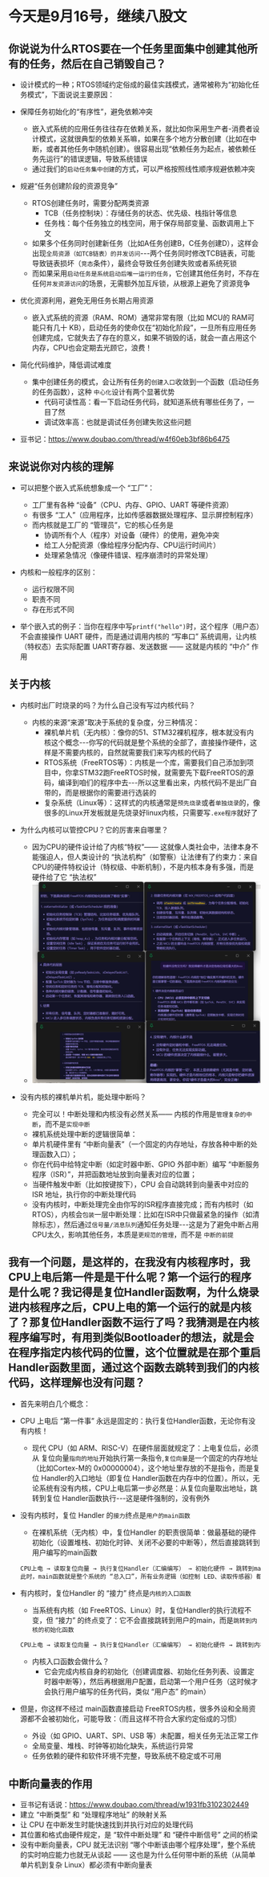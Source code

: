 # 今天是9月16号，继续八股文

## 你说说为什么RTOS要在一个任务里面集中创建其他所有的任务，然后在自己销毁自己？

- 设计模式的一种；RTOS领域约定俗成的最佳实践模式，通常被称为“初始化任务模式”，下面说说主要原因：

- 保障任务初始化的“有序性”，避免依赖冲突
  - 嵌入式系统的应用任务往往存在依赖关系，就比如你采用生产者-消费者设计模式，这就很典型的依赖关系嘛，如果在多个地方分散创建（比如在中断，或者其他任务中随机创建）。很容易出现“依赖任务为起点，被依赖任务先运行”的错误逻辑，导致系统错误
  - 通过我们的`启动任务集中创建`的方式，可以严格按照线性顺序规避依赖冲突

- 规避“任务创建阶段的资源竞争”
  - RTOS创建任务时，需要分配两类资源
    - TCB（任务控制块）：存储任务的状态、优先级、栈指针等信息
    - 任务栈：每个任务独立的栈空间，用于保存局部变量、函数调用上下文
  - 如果多个任务同时创建新任务（比如A任务创建B，C任务创建D），这样会出现`全局资源（如TCB链表）的并发访问`---两个任务同时修改TCB链表，可能导致链表损坏（`竞态`条件），最终会导致任务创建失败或者系统死锁
  - 而如果采用`启动任务是系统启动后唯一运行的任务`，它创建其他任务时，不存在任何`并发资源访问`的场景，无需额外加互斥锁，从根源上避免了资源竞争

- 优化资源利用，避免无用任务长期占用资源
  - 嵌入式系统的资源（RAM、ROM）通常非常有限（比如 MCU的 RAM可能只有几十 KB），启动任务的使命仅在“初始化阶段”，一旦所有应用任务创建完成，它就失去了存在的意义，如果不销毁的话，就会一直占用这个内存，CPU也会定期去光顾它，浪费！

- 简化代码维护，降低调试难度
  - 集中创建任务的模式，会让所有任务的`创建入口`收敛到一个函数（启动任务的任务函数），这种 `中心化`设计有两个显著优势
    - 代码可读性高：看一下启动任务代码，就知道系统有哪些任务了，一目了然
    - 调试效率高：也就是调试任务创建失败这些问题

- 豆书记：<https://www.doubao.com/thread/w4f60eb3bf86b6475>

## 来说说你对内核的理解

- 可以把整个嵌入式系统想象成一个 “工厂”：
  - 工厂里有各种 “设备”（CPU、内存、GPIO、UART 等硬件资源）
  - 有很多 “工人”（应用程序，比如传感器数据处理程序、显示屏控制程序）
  - 而内核就是工厂的 “管理员”，它的核心任务是
    - 协调所有个人（程序）对设备（硬件）的使用，避免冲突
    - 给工人分配资源（像给程序分配内存、CPU运行时间片）
    - 处理紧急情况（像硬件错误、程序崩溃时的异常处理）

- 内核和一般程序的区别：
  - 运行权限不同
  - 职责不同
  - 存在形式不同
- 举个嵌入式的例子：当你在程序中写`printf("hello")`时，这个程序（用户态）不会直接操作 UART 硬件，而是通过调用内核的 “写串口” 系统调用，让内核（特权态）去实际配置 UART寄存器、发送数据 —— 这就是内核的 “中介” 作用

## 关于内核

- 内核时出厂时烧录的吗？为什么自己没有写过内核代码？
  - 内核的来源“来源”取决于系统的复杂度，分三种情况：
    - 裸机单片机（无内核）：像你的51、STM32裸机程序，根本就没有内核这个概念---你写的代码就是整个系统的全部了，直接操作硬件，这样是不需要内核的，自然就需要我们来写内核的代码了
    - RTOS系统（FreeRTOS等）：内核是一个库，需要我们自己添加到项目中，你拿STM32跑FreeRTOS时候，就需要先下载FreeRTOS的源码，编译到咱们的程序中去---所以这里看出来，内核代码不是出厂自带的，而是根据你的需要进行选装的
    - 复杂系统（Linux等）：这样式的内核通常是`预先烧录`或者`单独烧录`的，像很多的Linux开发板就是先烧录好linux内核，只需要写`.exe程序`就好了

- 为什么内核可以管控CPU？它的厉害来自哪里？
  - 因为CPU的硬件设计给了内核“特权”—— 这就像人类社会中，法律本身不能强迫人，但人类设计的 “执法机构”（如警察）让法律有了约束力：来自 CPU的硬件特权设计（特权级、中断机制），不是内核本身有多强，而是硬件给了它 “执法权”
  - ![alt text](内核初始化.png)

- 没有内核的裸机单片机，能处理中断吗？
  - 完全可以！中断处理和内核没有必然关系—— 内核的作用是`管理复杂的中断`，而不是`实现中断`
  - 裸机系统处理中断的逻辑很简单：
  - 单片机硬件里有 “中断向量表”（一个固定的内存地址，存放各种中断的处理函数入口）；
  - 你在代码中给特定中断（如定时器中断、GPIO 外部中断）编写 “中断服务程序（ISR）”，并把函数地址放到向量表对应的位置；
  - 当硬件触发中断（比如按键按下），CPU 会自动跳转到向量表中对应的 ISR 地址，执行你的中断处理代码
  - 没有内核时，中断处理完全由你写的ISR程序直接完成；而有内核时（如RTOS），内核会`包装`一层中断处理：比如在ISR中只做最紧急的操作（如清除标志），然后通过`信号量/消息队列`通知任务处理---这是为了避免中断占用 CPU太久，影响其他任务，本质是`更规范的管理`，而不是 `中断的前提`

## 我有一个问题，是这样的，在我没有内核程序时，我CPU上电后第一件是是干什么呢？第一个运行的程序是什么呢？我记得是复位Handler函数啊，为什么烧录进内核程序之后，CPU上电的第一个运行的就是内核了？那复位Handler函数不运行了吗？我猜测是在内核程序编写时，有用到类似Bootloader的想法，就是会在程序指定内核代码的位置，这个位置就是在那个重启Handler函数里面，通过这个函数去跳转到我们的内核代码，这样理解也没有问题？

- 首先来明白几个概念：

- CPU 上电后 “第一件事” 永远是固定的：执行复位Handler函数，无论你有没有内核！
  - 现代 CPU（如 ARM、RISC-V）在硬件层面就规定了：上电复位后，必须从 复位向量`指向的地址`开始执行第一条指令,`复位向量`是一个固定的内存地址（比如Cortex-M的 0x00000004），这个地址里存放的不是指令，而是复位 Handler的入口地址（即复位 Handler函数在内存中的位置）。所以，无论系统有没有内核，CPU上电后第一步必然是：从复位向量取出地址，跳转到复位 Handler函数执行---这是硬件强制的，没有例外

- 没有内核时，复位 Handler 的`接力`终点是`用户的main函数`
  - 在裸机系统（无内核）中，复位Handler 的职责很简单：做最基础的硬件初始化（设置堆栈、初始化时钟、关闭不必要的中断等），然后直接跳转到用户编写的main函数

  ```c
  CPU上电 → 读取复位向量 → 执行复位Handler（汇编编写） → 初始化硬件 → 跳转到main函数（用户的C代码）
  此时，main函数就是整个系统的 “总入口”，所有业务逻辑（如控制 LED、读取传感器）都在main里实现 ---因为没有内核，复位Handler “接力” 给了用户程序
  ```

- 有内核时，复位Handler 的 “接力” 终点是`内核的入口函数`
  - 当系统有内核（如 FreeRTOS、Linux）时，复位Handler的执行流程不变，但 “接力” 的终点变了：它不会直接跳转到用户的main，而是`跳转到内核的初始化函数`

  ```c
  CPU上电 → 读取复位向量 → 执行复位Handler（汇编编写） → 初始化硬件 → 跳转到内核入口（如vTaskStartScheduler）  
  ```

  - 内核入口函数会做什么？
    - 它会完成内核自身的初始化（创建调度器、初始化任务列表、设置定时器中断等），然后再根据用户配置，启动第一个用户任务（这时候才会执行用户编写的任务代码，类似 “用户态” 的main）
- 但是，你这样不经过 main函数直接启动 FreeRTOS内核，很多外设和全局资源都不会被初始化，可能导致：（而且这样不符合大家约定俗成的习惯）
  - 外设（如 GPIO、UART、SPI、USB 等）未配置，相关任务无法正常工作
  - 全局变量、堆栈、时钟等初始化缺失，系统运行异常
  - 任务依赖的硬件和软件环境不完整，导致系统不稳定或不可用

## 中断向量表的作用

- 豆书记有话说：<https://www.doubao.com/thread/w1931fb3102302449>
- 建立 “中断类型” 和 “处理程序地址” 的映射关系
- 让 CPU 在中断发生时能快速找到并执行对应的处理代码
- 其位置和格式由硬件规定，是 “软件中断处理” 和 “硬件中断信号” 之间的桥梁
- 没有中断向量表，CPU 就无法识别 “哪个中断该由哪个程序处理”，整个系统的实时响应能力也就无从谈起 —— 这也是为什么任何带中断的系统（从简单单片机到复杂 Linux）都必须有中断向量表

